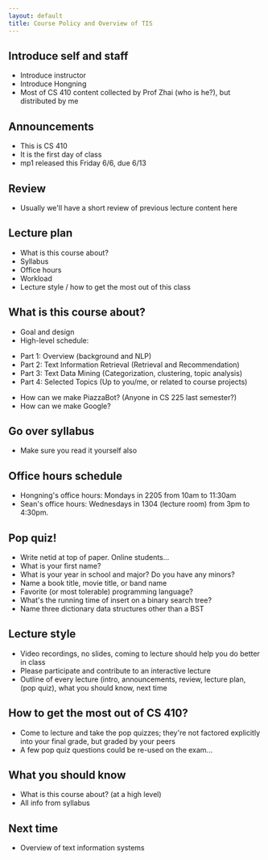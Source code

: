 ```yaml
---
layout: default
title: Course Policy and Overview of TIS
---
```


## Introduce self and staff
- Introduce instructor
- Introduce Hongning
- Most of CS 410 content collected by Prof Zhai (who is he?), but distributed by
  me

## Announcements
- This is CS 410
- It is the first day of class
- mp1 released this Friday 6/6, due 6/13

## Review
- Usually we'll have a short review of previous lecture content here

## Lecture plan
- What is this course about?
- Syllabus
- Office hours
- Workload
- Lecture style / how to get the most out of this class

## What is this course about?
- Goal and design
- High-level schedule:
 * Part 1: Overview (background and NLP)
 * Part 2: Text Information Retrieval (Retrieval and Recommendation)
 * Part 3: Text Data Mining (Categorization, clustering, topic analysis)
 * Part 4: Selected Topics (Up to you/me, or related to course projects)
- How can we make PiazzaBot? (Anyone in CS 225 last semester?)
- How can we make Google?

## Go over syllabus
- Make sure you read it yourself also

## Office hours schedule
- Hongning's office hours: Mondays in 2205 from 10am to 11:30am
- Sean's office hours: Wednesdays in 1304 (lecture room) from 3pm to 4:30pm.

## Pop quiz!
- Write netid at top of paper. Online students...
- What is your first name?
- What is your year in school and major? Do you have any minors?
- Name a book title, movie title, or band name
- Favorite (or most tolerable) programming language?
- What's the running time of insert on a binary search tree?
- Name three dictionary data structures other than a BST

## Lecture style
- Video recordings, no slides, coming to lecture should help you do better in
  class
- Please participate and contribute to an interactive lecture
- Outline of every lecture (intro, announcements, review, lecture plan, (pop
  quiz), what you should know, next time

## How to get the most out of CS 410?
- Come to lecture and take the pop quizzes; they're not factored explicitly
  into your final grade, but graded by your peers
- A few pop quiz questions could be re-used on the exam...

## What you should know
- What is this course about? (at a high level)
- All info from syllabus

## Next time
- Overview of text information systems
